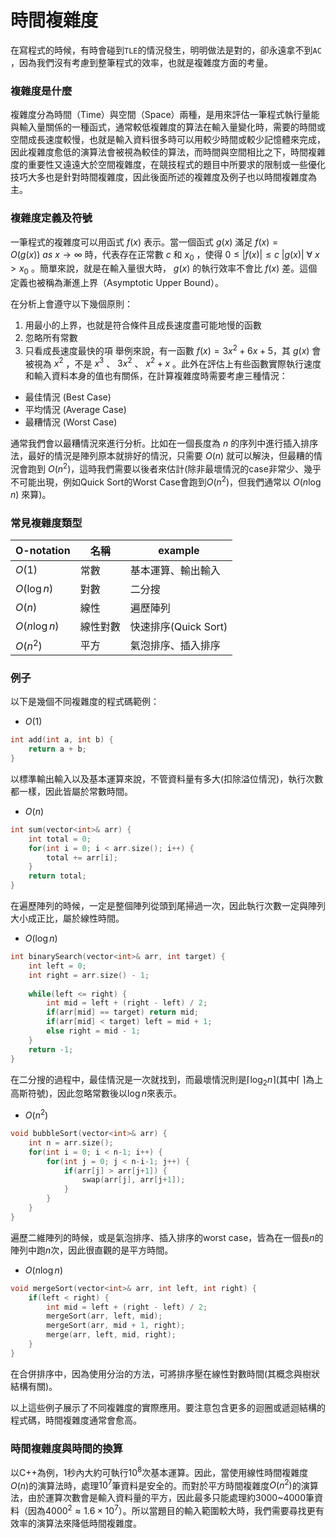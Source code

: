 # 時間複雜度

在寫程式的時候，有時會碰到`TLE`的情況發生，明明做法是對的，卻永遠拿不到`AC` ，因為我們沒有考慮到整筆程式的效率，也就是複雜度方面的考量。

### 複雜度是什麼

複雜度分為時間（Time）與空間（Space）兩種，是用來評估一筆程式執行量能與輸入量關係的一種函式，通常較低複雜度的算法在輸入量變化時，需要的時間或空間成長速度較慢，也就是輸入資料很多時可以用較少時間或較少記憶體來完成，因此複雜度愈低的演算法會被視為較佳的算法，而時間與空間相比之下，時間複雜度的重要性又遠遠大於空間複雜度，在競技程式的題目中所要求的限制或一些優化技巧大多也是針對時間複雜度，因此後面所述的複雜度及例子也以時間複雜度為主。

### 複雜度定義及符號

一筆程式的複雜度可以用函式 $f(x)$ 表示。當一個函式 $g(x)$ 滿足 $f(x)=O(g(x))\ as \ x\to \infty$ 時，代表存在正常數 $c$ 和 $x_0$ ，使得 $0\le |f(x)|\le c\ |g(x)|\ \forall\ x>x_0$ 。簡單來說，就是在輸入量很大時， $g(x)$ 的執行效率不會比 $f(x)$ 差。這個定義也被稱為漸進上界（Asymptotic Upper Bound）。

在分析上會遵守以下幾個原則：
1. 用最小的上界，也就是符合條件且成長速度盡可能地慢的函數
2. 忽略所有常數
3. 只看成長速度最快的項
舉例來說，有一函數 $f(x)=3x^2+6x+5$，其 $g(x)$ 會被視為 $x^2$ ，不是 $x^3$ 、 $3x^2$ 、 $x^2+x$ 。此外在評估上有些函數實際執行速度和輸入資料本身的值也有關係，在計算複雜度時需要考慮三種情況：

- 最佳情況 (Best Case)
- 平均情況 (Average Case)
- 最糟情況 (Worst Case)

通常我們會以最糟情況來進行分析。比如在一個長度為 $n$ 的序列中進行插入排序法，最好的情況是陣列原本就排好的情況，只需要 $O(n)$ 就可以解決，但最糟的情況會跑到 $O(n^2)$，這時我們需要以後者來估計(除非最壞情況的case非常少、幾乎不可能出現，例如Quick Sort的Worst Case會跑到$O(n^2)$，但我們通常以 $O(n\log n)$ 來算)。

### 常見複雜度類型

| O-notation | 名稱 | example |
| ---------- | ---- | ------- |
| $O(1)$ | 常數 | 基本運算、輸出輸入 |
| $O(\log n)$ | 對數 | 二分搜 |
| $O(n)$ | 線性 | 遍歷陣列 |
| $O(n\log n)$ | 線性對數 | 快速排序(Quick Sort) |
| $O(n^2)$ | 平方 | 氣泡排序、插入排序 |

### 例子

以下是幾個不同複雜度的程式碼範例：

- $O(1)$

```cpp
int add(int a, int b) {
    return a + b;
}
```

以標準輸出輸入以及基本運算來說，不管資料量有多大(扣除溢位情況)，執行次數都一樣，因此皆屬於常數時間。

- $O(n)$

```cpp
int sum(vector<int>& arr) {
    int total = 0;
    for(int i = 0; i < arr.size(); i++) {
        total += arr[i];
    }
    return total;
}
```

在遍歷陣列的時候，一定是整個陣列從頭到尾掃過一次，因此執行次數一定與陣列大小成正比，屬於線性時間。

- $O(\log n)$

```cpp
int binarySearch(vector<int>& arr, int target) {
    int left = 0;
    int right = arr.size() - 1;
    
    while(left <= right) {
        int mid = left + (right - left) / 2;
        if(arr[mid] == target) return mid;
        if(arr[mid] < target) left = mid + 1;
        else right = mid - 1;
    }
    return -1;
}
```

在二分搜的過程中，最佳情況是一次就找到，而最壞情況則是$\lceil \log_2 n\rceil$(其中$\lceil\;\rceil$為上高斯符號)，因此忽略常數後以$\log n$來表示。

- $O(n^2)$

```cpp
void bubbleSort(vector<int>& arr) {
    int n = arr.size();
    for(int i = 0; i < n-1; i++) {
        for(int j = 0; j < n-i-1; j++) {
            if(arr[j] > arr[j+1]) {
                swap(arr[j], arr[j+1]);
            }
        }
    }
}
```

遍歷二維陣列的時候，或是氣泡排序、插入排序的worst case，皆為在一個長$n$的陣列中跑$n$次，因此很直觀的是平方時間。

- $O(n \log n)$

```cpp
void mergeSort(vector<int>& arr, int left, int right) {
    if(left < right) {
        int mid = left + (right - left) / 2;
        mergeSort(arr, left, mid);
        mergeSort(arr, mid + 1, right);
        merge(arr, left, mid, right);
    }
}
```

在合併排序中，因為使用分治的方法，可將排序壓在線性對數時間(其概念與樹狀結構有關)。

以上這些例子展示了不同複雜度的實際應用。要注意包含更多的迴圈或遞迴結構的程式碼，時間複雜度通常會愈高。

### 時間複雜度與時間的換算

以C++為例，1秒內大約可執行$10^8$次基本運算。因此，當使用線性時間複雜度$O(n)$的演算法時，處理$10^7$筆資料是安全的。而對於平方時間複雜度$O(n^2)$的演算法，由於運算次數會是輸入資料量的平方，因此最多只能處理約$3000$~$4000$筆資料（因為$4000^2 ≈ 1.6×10^7$）。所以當題目的輸入範圍較大時，我們需要尋找更有效率的演算法來降低時間複雜度。
